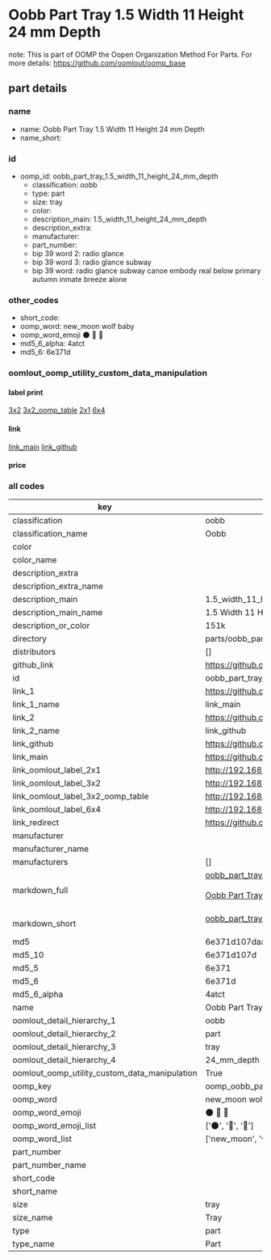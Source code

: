 # Oobb Part Tray 1.5 Width 11 Height 24 mm Depth  

note: This is part of OOMP the Oopen Organization Method For Parts. For more details: https://github.com/oomlout/oomp_base

##  part details
  







### name
* name: Oobb Part Tray 1.5 Width 11 Height 24 mm Depth
* name_short: 
### id
* oomp_id: oobb_part_tray_1.5_width_11_height_24_mm_depth
  * classification: oobb
  * type: part
  * size: tray
  * color: 
  * description_main: 1.5_width_11_height_24_mm_depth
  * description_extra: 
  * manufacturer: 
  * part_number: 
  * bip 39 word 2: radio glance
  * bip 39 word 3: radio glance subway
  * bip 39 word: radio glance subway canoe embody real below primary autumn inmate breeze alone

### other_codes
* short_code: 
* oomp_word: new_moon wolf baby
* oomp_word_emoji :new_moon: :wolf: :baby:
* md5_6_alpha: 4atct
* md5_6: 6e371d






### oomlout_oomp_utility_custom_data_manipulation
#### label print
[3x2](http://192.168.1.245:1112/?label=oomp%204atct)
[3x2_oomp_table](http://192.168.1.108:1112/?label=oomp%204atct)
[2x1](http://192.168.1.242:1112/?label=oomp%204atct)
[6x4](http://192.168.1.55:1112/?label=oomp%204atct)    

#### link

[link_main](https://github.com/oomlout/oomlout_oomp_version_1_messy/tree/main/parts/oobb_part_tray_1.5_width_11_height_24_mm_depth) [link_github](https://github.com/oomlout/oomlout_oomp_version_1_messy/tree/main/parts/oobb_part_tray_1.5_width_11_height_24_mm_depth)                             

#### price







### all codes 
| key | value |  
| --- | --- |  
| classification | oobb |  
| classification_name | Oobb |  
| color |  |  
| color_name |  |  
| description_extra |  |  
| description_extra_name |  |  
| description_main | 1.5_width_11_height_24_mm_depth |  
| description_main_name | 1.5 Width 11 Height 24 mm Depth |  
| description_or_color | 151k |  
| directory | parts/oobb_part_tray_1.5_width_11_height_24_mm_depth |  
| distributors | [] |  
| github_link | https://github.com/oomlout/oomlout_oomp_part_src/tree/main/parts/oobb_part_tray_1.5_width_11_height_24_mm_depth |  
| id | oobb_part_tray_1.5_width_11_height_24_mm_depth |  
| link_1 | https://github.com/oomlout/oomlout_oomp_version_1_messy/tree/main/parts/oobb_part_tray_1.5_width_11_height_24_mm_depth |  
| link_1_name | link_main |  
| link_2 | https://github.com/oomlout/oomlout_oomp_version_1_messy/tree/main/parts/oobb_part_tray_1.5_width_11_height_24_mm_depth |  
| link_2_name | link_github |  
| link_github | https://github.com/oomlout/oomlout_oomp_version_1_messy/tree/main/parts/oobb_part_tray_1.5_width_11_height_24_mm_depth |  
| link_main | https://github.com/oomlout/oomlout_oomp_version_1_messy/tree/main/parts/oobb_part_tray_1.5_width_11_height_24_mm_depth |  
| link_oomlout_label_2x1 | http://192.168.1.242:1112/?label=oomp%204atct |  
| link_oomlout_label_3x2 | http://192.168.1.245:1112/?label=oomp%204atct |  
| link_oomlout_label_3x2_oomp_table | http://192.168.1.108:1112/?label=oomp%204atct |  
| link_oomlout_label_6x4 | http://192.168.1.55:1112/?label=oomp%204atct |  
| link_redirect | https://github.com/oomlout/oomlout_oomp_version_1_messy/tree/main/parts/oobb_part_tray_1.5_width_11_height_24_mm_depth |  
| manufacturer |  |  
| manufacturer_name |  |  
| manufacturers | [] |  
| markdown_full | [oobb_part_tray_1.5_width_11_height_24_mm_depth](none)<br>[](none)<br>[Oobb Part Tray 1.5 Width 11 Height 24 Mm Depth](none)<br><br> |  
| markdown_short | [oobb_part_tray_1.5_width_11_height_24_mm_depth](none)<br><br> |  
| md5 | 6e371d107daaa29acba43219b058ad86 |  
| md5_10 | 6e371d107d |  
| md5_5 | 6e371 |  
| md5_6 | 6e371d |  
| md5_6_alpha | 4atct |  
| name | Oobb Part Tray 1.5 Width 11 Height 24 mm Depth |  
| oomlout_detail_hierarchy_1 | oobb |  
| oomlout_detail_hierarchy_2 | part |  
| oomlout_detail_hierarchy_3 | tray |  
| oomlout_detail_hierarchy_4 | 24_mm_depth |  
| oomlout_oomp_utility_custom_data_manipulation | True |  
| oomp_key | oomp_oobb_part_tray_1.5_width_11_height_24_mm_depth |  
| oomp_word | new_moon wolf baby |  
| oomp_word_emoji | :new_moon: :wolf: :baby: |  
| oomp_word_emoji_list | [':new_moon:', ':wolf:', ':baby:'] |  
| oomp_word_list | ['new_moon', 'wolf', 'baby'] |  
| part_number |  |  
| part_number_name |  |  
| short_code |  |  
| short_name |  |  
| size | tray |  
| size_name | Tray |  
| type | part |  
| type_name | Part |  
